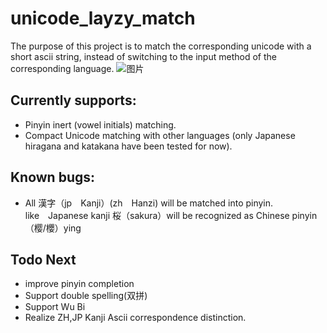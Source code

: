 # unicode_layzy_match

The purpose of this project is to match the corresponding unicode with a short ascii string, instead of switching to the input method of the corresponding language.
![图片](https://user-images.githubusercontent.com/51036094/198887439-039e5e6b-669b-44d0-9685-fec94c4d2fe9.png)

## Currently supports:
 - Pinyin inert (vowel initials) matching.
 - Compact Unicode matching with other languages (only Japanese hiragana and katakana have been tested for now).

## Known bugs:
 - All 漢字（jp　Kanji）(zh　Hanzi) will be matched into pinyin. \
  like　Japanese kanji 桜（sakura）will be recognized as Chinese pinyin（樱/櫻）ying

## Todo Next
 - improve pinyin completion
 - Support double spelling(双拼)
 - Support Wu Bi
 - Realize ZH,JP Kanji Ascii correspondence distinction.

